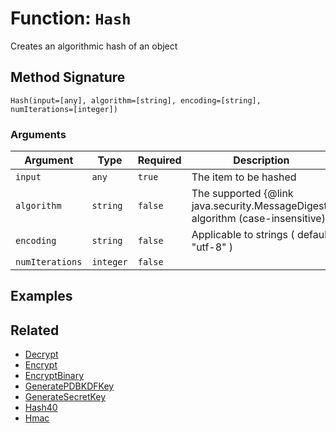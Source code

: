 [comment]: # (Note: This documentation is generated dynamically in the build process.  To modify the contents, change the javadoc on the _invoke method of the BIF class)

# Function: `Hash`

Creates an algorithmic hash of an object

## Method Signature

```
Hash(input=[any], algorithm=[string], encoding=[string], numIterations=[integer])
```

### Arguments


| Argument | Type | Required | Description | Default |
|----------|------|----------|-------------|---------|
| `input` | `any` | `true` | The item to be hashed |  |
| `algorithm` | `string` | `false` | The supported {@link java.security.MessageDigest} algorithm (case-insensitive) | `MD5` |
| `encoding` | `string` | `false` | Applicable to strings ( default "utf-8" ) | `utf-8` |
| `numIterations` | `integer` | `false` |  | `1` |

## Examples



## Related

  * [Decrypt](./Decrypt.md)
  * [Encrypt](./Encrypt.md)
  * [EncryptBinary](./EncryptBinary.md)
  * [GeneratePDBKDFKey](./GeneratePDBKDFKey.md)
  * [GenerateSecretKey](./GenerateSecretKey.md)
  * [Hash40](./Hash40.md)
  * [Hmac](./Hmac.md)

